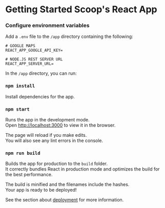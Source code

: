 # Getting Started Scoop's React App

### Configure environment variables
Add a `.env` file to the `/app` directory containing the following:
```
# GOOGLE MAPS
REACT_APP_GOOGLE_API_KEY=

# NODE.JS REST SERVER URL
REACT_APP_SERVER_URL=
```

In the `/app` directory, you can run:
### `npm install`

Install dependencies for the app.

### `npm start`

Runs the app in the development mode.\
Open [http://localhost:3000](http://localhost:3000) to view it in the browser.

The page will reload if you make edits.\
You will also see any lint errors in the console.

### `npm run build`

Builds the app for production to the `build` folder.\
It correctly bundles React in production mode and optimizes the build for the best performance.

The build is minified and the filenames include the hashes.\
Your app is ready to be deployed!

See the section about [deployment](https://facebook.github.io/create-react-app/docs/deployment) for more information.
